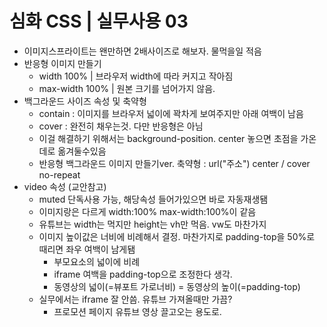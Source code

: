 # 심화 CSS | 실무사용 03

- 이미지스프라이트는 왠만하면 2배사이즈로 해보자. 물먹을일 적음
- 반응형 이미지 만들기
    - width 100% | 브라우저 width에 따라 커지고 작아짐
    - max-width 100% | 원본 크기를 넘어가지 않음.
- 백그라운드 사이즈 속성 및 축약형
    - contain : 이미지를 브라우저 넓이에 꽉차게 보여주지만 아래 여백이 남음
    - cover : 완전히 채우는것. 다만 반응형은 아님
    - 이걸 해결하기 위해서는 background-position. center 놓으면 초점을 가온데로 옮겨둘수있음
    - 반응형 백그라운드 이미지 만들기ver. 축약형 : url("주소") center / cover no-repeat
- video 속성 (교안참고)
    - muted 단독사용 가능, 해당속성 들어가있으면 바로 자동재생됌
    - 이미지랑은 다르게 width:100% max-width:100%이 같음
    - 유튜브는 width는 먹지만 height는 vh만 먹음. vw도 마찬가지
    - 이미지 높이값은 너비에 비례해서 결정. 마찬가지로 padding-top을 50%로 때리면 좌우 여백이 남게됌
        - 부모요소의 넓이에 비례
        - iframe 여백을 padding-top으로 조정한다 생각.
        - 동영상의 넓이(=뷰포트 가로너비) = 동영상의 높이(=padding-top)
    - 실무에서는 iframe 잘 안씀. 유튜브 가져올때만 가끔?
        - 프로모션 페이지 유튜브 영상 끌고오는 용도로.
